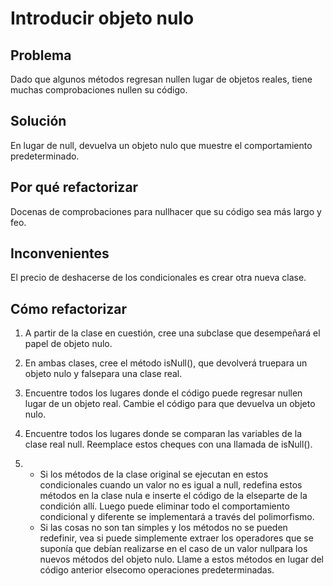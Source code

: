 # Introducir objeto nulo
## Problema
Dado que algunos métodos regresan nullen lugar de objetos reales, tiene muchas comprobaciones nullen su código.

## Solución
En lugar de null, devuelva un objeto nulo que muestre el comportamiento predeterminado.

## Por qué refactorizar
Docenas de comprobaciones para nullhacer que su código sea más largo y feo.

## Inconvenientes
El precio de deshacerse de los condicionales es crear otra nueva clase.

## Cómo refactorizar
1. A partir de la clase en cuestión, cree una subclase que desempeñará el papel de objeto nulo.

2. En ambas clases, cree el método isNull(), que devolverá truepara un objeto nulo y falsepara una clase real.

3. Encuentre todos los lugares donde el código puede regresar nullen lugar de un objeto real. Cambie el código para que devuelva un objeto nulo.

4. Encuentre todos los lugares donde se comparan las variables de la clase real null. Reemplace estos cheques con una llamada de isNull().

5. - Si los métodos de la clase original se ejecutan en estos condicionales cuando un valor no es igual a null, redefina estos métodos en la clase nula e inserte el código de la elseparte de la condición allí. Luego puede eliminar todo el comportamiento condicional y diferente se implementará a través del polimorfismo.
   - Si las cosas no son tan simples y los métodos no se pueden redefinir, vea si puede simplemente extraer los operadores que se suponía que debían realizarse en el caso de un valor nullpara los nuevos métodos del objeto nulo. Llame a estos métodos en lugar del código anterior elsecomo operaciones predeterminadas.